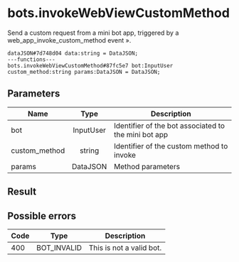# bots.invokeWebViewCustomMethod
Send a custom request from a mini bot app, triggered by a web_app_invoke_custom_method event ».

```
dataJSON#7d748d04 data:string = DataJSON;
---functions---
bots.invokeWebViewCustomMethod#87fc5e7 bot:InputUser custom_method:string params:DataJSON = DataJSON;
```

## Parameters
| Name | Type | Description |
| ---- | :----: | ----------- |
| bot | InputUser | Identifier of the bot associated to the mini bot app |
| custom_method | string | Identifier of the custom method to invoke |
| params | DataJSON | Method parameters |


## Result


## Possible errors
| Code | Type | Description |
| ---- | :----: | ----------- |
| 400 | BOT_INVALID | This is not a valid bot. |


